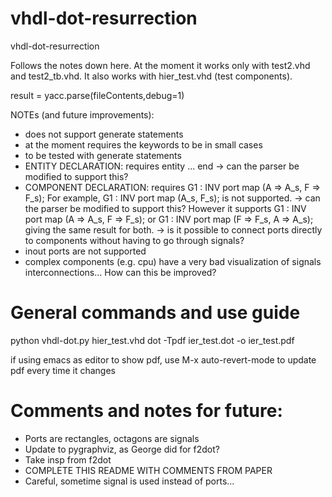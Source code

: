 # vhdl-dot-resurrection
vhdl-dot-resurrection

Follows the notes down here.
At the moment it works only with test2.vhd and test2_tb.vhd.
It also works with hier_test.vhd (test components).

result = yacc.parse(fileContents,debug=1)

NOTEs (and future improvements):
* does not support generate statements
* at the moment requires the keywords to be in small cases
* to be tested with generate statements
* ENTITY DECLARATION:
  requires entity <NAME> ... end <NAME>
     -> can the parser be modified to support this?
* COMPONENT DECLARATION:
  requires G1 : INV port map (A => A_s, F => F_s);
  For example, G1 : INV port map (A_s, F_s); is not supported.
     -> can the parser be modified to support this?
  However it supports G1 : INV port map (A => A_s, F => F_s);
  or G1 : INV port map (F => F_s, A => A_s); giving the same result
  for both.
      -> is it possible to connect ports directly to components without
      having to go through signals?
* inout ports are not supported
* complex components (e.g. cpu) have a very bad visualization of signals interconnections...
  How can this be improved?

# General commands and use guide

python vhdl-dot.py hier_test.vhd
dot -Tpdf ier_test.dot -o ier_test.pdf

if using emacs as editor to show pdf, use M-x auto-revert-mode to update pdf every time it changes

# Comments and notes for future:

* Ports are rectangles, octagons are signals
* Update to pygraphviz, as George did for f2dot?
* Take insp from f2dot
* COMPLETE THIS README WITH COMMENTS FROM PAPER
* Careful, sometime signal is used instead of ports...

